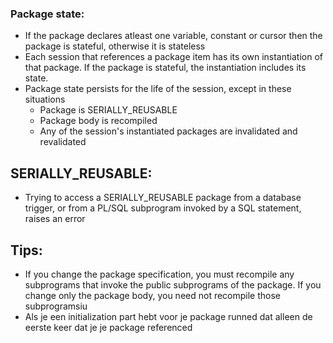 ### Package state:
- If the package declares atleast one variable, constant or cursor then the package is
stateful, otherwise it is stateless
- Each session that references a package item has its own instantiation of that package. If the
package is stateful, the instantiation includes its state.
- Package state persists for the life of the session, except in these situations
  - Package is SERIALLY_REUSABLE 
  - Package body is recompiled
  - Any of the session's instantiated packages are invalidated and revalidated


## SERIALLY_REUSABLE:
- Trying to access a SERIALLY_REUSABLE package from a database trigger, or from a
PL/SQL subprogram invoked by a SQL statement, raises an error



## Tips:
- If you change the package specification, you must recompile any subprograms
that invoke the public subprograms of the package. If you change only the
package body, you need not recompile those subprogramsiu
- Als je een initialization part hebt voor je package runned dat alleen de eerste keer dat
je je package referenced
